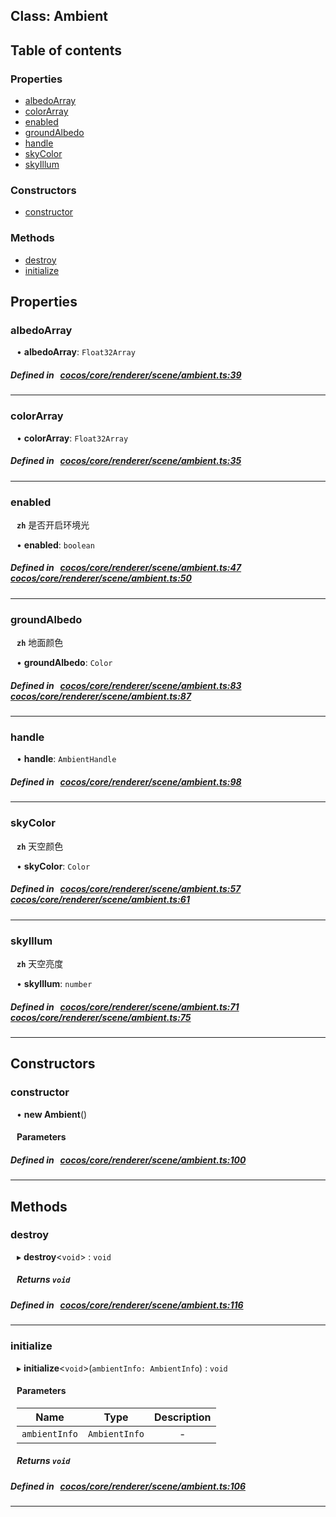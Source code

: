 
## Class: Ambient





<div class="table-of-content">
<h2>Table of contents</h2>


### Properties

- [ albedoArray](#albedoArray)
- [ colorArray](#colorArray)
- [ enabled](#enabled)
- [ groundAlbedo](#groundAlbedo)
- [ handle](#handle)
- [ skyColor](#skyColor)
- [ skyIllum](#skyIllum)

### Constructors

- [ constructor](#constructor)

### Methods

- [ destroy](#destroy)
- [ initialize](#initialize)
</div>

## Properties


### albedoArray
<div style="margin-left: 10px;">




•  **albedoArray**:
 ``Float32Array`` 
</div>

##### Defined in &nbsp;   [cocos/core/renderer/scene/ambient.ts:39](https://github.com/cocos-creator/engine/blob/c7bf6b8a9/cocos/core/renderer/scene/ambient.ts#L39)&nbsp;


___


### colorArray
<div style="margin-left: 10px;">




•  **colorArray**:
 ``Float32Array`` 
</div>

##### Defined in &nbsp;   [cocos/core/renderer/scene/ambient.ts:35](https://github.com/cocos-creator/engine/blob/c7bf6b8a9/cocos/core/renderer/scene/ambient.ts#L35)&nbsp;


___


### enabled
<div style="margin-left: 10px;">




**`zh`** 是否开启环境光





•  **enabled**:
 ``boolean`` 
</div>

##### Defined in &nbsp;   [cocos/core/renderer/scene/ambient.ts:47](https://github.com/cocos-creator/engine/blob/c7bf6b8a9/cocos/core/renderer/scene/ambient.ts#L47)&nbsp;   [cocos/core/renderer/scene/ambient.ts:50](https://github.com/cocos-creator/engine/blob/c7bf6b8a9/cocos/core/renderer/scene/ambient.ts#L50)&nbsp;


___


### groundAlbedo
<div style="margin-left: 10px;">




**`zh`** 地面颜色





•  **groundAlbedo**:
 ``Color`` 
</div>

##### Defined in &nbsp;   [cocos/core/renderer/scene/ambient.ts:83](https://github.com/cocos-creator/engine/blob/c7bf6b8a9/cocos/core/renderer/scene/ambient.ts#L83)&nbsp;   [cocos/core/renderer/scene/ambient.ts:87](https://github.com/cocos-creator/engine/blob/c7bf6b8a9/cocos/core/renderer/scene/ambient.ts#L87)&nbsp;


___


### handle
<div style="margin-left: 10px;">




•  **handle**:
 ``AmbientHandle`` 
</div>

##### Defined in &nbsp;   [cocos/core/renderer/scene/ambient.ts:98](https://github.com/cocos-creator/engine/blob/c7bf6b8a9/cocos/core/renderer/scene/ambient.ts#L98)&nbsp;


___


### skyColor
<div style="margin-left: 10px;">




**`zh`** 天空颜色





•  **skyColor**:
 ``Color`` 
</div>

##### Defined in &nbsp;   [cocos/core/renderer/scene/ambient.ts:57](https://github.com/cocos-creator/engine/blob/c7bf6b8a9/cocos/core/renderer/scene/ambient.ts#L57)&nbsp;   [cocos/core/renderer/scene/ambient.ts:61](https://github.com/cocos-creator/engine/blob/c7bf6b8a9/cocos/core/renderer/scene/ambient.ts#L61)&nbsp;


___


### skyIllum
<div style="margin-left: 10px;">




**`zh`** 天空亮度





•  **skyIllum**:
 ``number`` 
</div>

##### Defined in &nbsp;   [cocos/core/renderer/scene/ambient.ts:71](https://github.com/cocos-creator/engine/blob/c7bf6b8a9/cocos/core/renderer/scene/ambient.ts#L71)&nbsp;   [cocos/core/renderer/scene/ambient.ts:75](https://github.com/cocos-creator/engine/blob/c7bf6b8a9/cocos/core/renderer/scene/ambient.ts#L75)&nbsp;


___

<!---->
## Constructors


### constructor
<div style="margin-left: 10px;">

• **new Ambient**()

#### Parameters
</div>

##### Defined in &nbsp;   [cocos/core/renderer/scene/ambient.ts:100](https://github.com/cocos-creator/engine/blob/c7bf6b8a9/cocos/core/renderer/scene/ambient.ts#L100)&nbsp;


---

<!---->
## Methods

### destroy
<div style="margin-left: 10px;">

▸   **destroy**<`void`\> : `void`




<!---->
<!--    #### Returns `void` -->
<!---->


##### Returns `void`




</div>

##### Defined in &nbsp;   [cocos/core/renderer/scene/ambient.ts:116](https://github.com/cocos-creator/engine/blob/c7bf6b8a9/cocos/core/renderer/scene/ambient.ts#L116)&nbsp;
___
### initialize
<div style="margin-left: 10px;">

▸   **initialize**<`void`\>(`ambientInfo: AmbientInfo`) : `void`




<!---->
<!--    #### Returns `void` -->
<!---->

#### Parameters

| Name | Type | Description |
| :------: | :------: | :------: |
| `ambientInfo` | `AmbientInfo` | - |



##### Returns `void`




</div>

##### Defined in &nbsp;   [cocos/core/renderer/scene/ambient.ts:106](https://github.com/cocos-creator/engine/blob/c7bf6b8a9/cocos/core/renderer/scene/ambient.ts#L106)&nbsp;
___
<!---->



